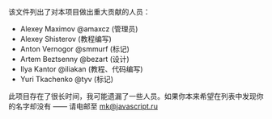 
该文件列出了对本项目做出重大贡献的人员：

<ul>
<li>Alexey Maximov @amaxcz (管理员)</li>
<li>Alexey Shisterov (教程编写)</li>
<li>Anton Vernogor @smmurf (标记)</li>
<li>Artem Beztsenny @bezart (设计)</li>
<li>Ilya Kantor @iliakan (教程、代码编写)</li>
<li>Yuri Tkachenko @tyv (标记)</li>
</ul>

此项目存在了很长时间，我可能遗漏了一些人员。如果你本来希望在列表中发现你的名字却没有 —— 请电邮至 mk@javascript.ru
